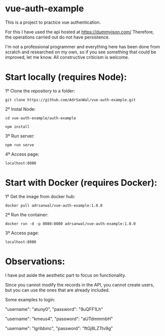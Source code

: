 # vue-auth-example

This is a project to practice vue authentication.

For this I have used the api hosted at https://dummyjson.com/
Therefore, the operations carried out do not have persistence.

I'm not a professional programmer and everything here has been done from scratch and researched on my own, so if you see something that could be improved, let me know. All constructive criticism is welcome.

Start locally (requires Node):
=

1º Clone the repository to a folder:

    git clone https://github.com/AdrSanWal/vue-auth-example.git

2º Instal Node:

    cd vue-auth-example/auth-example
    
    npm install

3º Run server:

    npm run serve
  
4º Access page:

    localhost:8080
    

Start with Docker (requires Docker):
=

1º Get the image from docker hub:

    docker pull adrsanwal/vue-auth-example:1.0.0
    
2ª Run the container:

    docker run -d -p 8080:8080 adrsanwal/vue-auth-example:1.0.0
    
3º Access page:

    localhost:8080
    
Observations:
=

I have put aside the aesthetic part to focus on functionality.

Since you cannot modify the records in the API, you cannot create users, but you can use the ones that are already included.

Some examples to login:

  "username": "atuny0",
  "password": "9uQFF1Lh"
  
   "username": "kmeus4",
  "password": "aUTdmmmbH"
  
  "username": "lgribbinc",
  "password": "ftGj8LZTtv9g"
